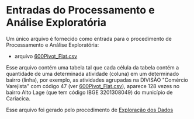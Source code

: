 # Entradas do Processamento e Análise Exploratória

Um único arquivo é fornecido como entrada para o procedimento de Processamento e Análise Exploratória:
-  arquivo [600Pivot_Flat.csv](https://github.com/LabPEC/ProjetoAnaliseDados/blob/main/02Explorar/INPUT/600Pivot_Flat.csv)

Esse arquivo contém uma tabela tal que cada célula da tabela contém a quantidade de uma determinada atividade (coluna) em um determinado bairro (linha), por exemplo, as atividades agrupadas na DIVISÃO "Comércio Varejista" com código 47 (ver [600Pivot_Flat.csv](https://github.com/LabPEC/ProjetoAnaliseDados/blob/main/02Explorar/INPUT/600Pivot_Flat.csv)), aparece 128 vezes no bairro Alto Lage (que tem código IBGE 3201308049) do município de Cariacica.

Esse arquivo foi gerado pelo procedimento de [Exploração dos Dados](https://github.com/LabPEC/ProjetoAnaliseDados/tree/main/01ETL#readme)


